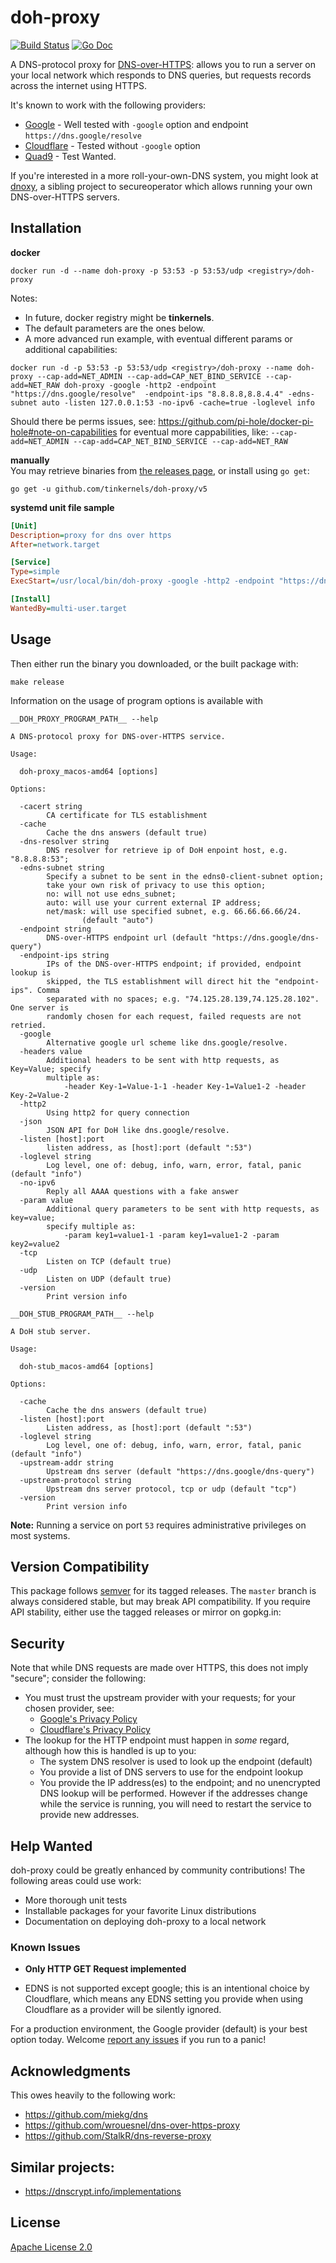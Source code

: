 # doh-proxy

[![Build Status](https://travis-ci.com/tinkernels/doh-proxy.svg?branch=master)](https://travis-ci.com/tinkernels/doh-proxy)
[![Go Doc](https://godoc.org/github.com/fardog/secureoperator?status.svg)](https://godoc.org/github.com/fardog/secureoperator)

A DNS-protocol proxy for [DNS-over-HTTPS][dnsoverhttps]: allows you to run a
server on your local network which responds to DNS queries, but requests records
across the internet using HTTPS.

It's known to work with the following providers:

* [Google][google doh] - Well tested with `-google` option and endpoint `https://dns.google/resolve`
* [Cloudflare][cloudflare doh]  - Tested without `-google` option
* [Quad9][quad9 doh]  - Test Wanted.

If you're interested in a more roll-your-own-DNS system, you might look at
[dnoxy][], a sibling project to secureoperator which allows running your own
DNS-over-HTTPS servers.

## Installation

**docker**
```shell
docker run -d --name doh-proxy -p 53:53 -p 53:53/udp <registry>/doh-proxy
```
Notes:
- In future, docker registry might be **tinkernels**.
- The default parameters are the ones below.
- A more advanced run example, with eventual different params or additional capabilities:      
```shell
docker run -d -p 53:53 -p 53:53/udp <registry>/doh-proxy --name doh-proxy --cap-add=NET_ADMIN --cap-add=CAP_NET_BIND_SERVICE --cap-add=NET_RAW doh-proxy -google -http2 -endpoint "https://dns.google/resolve"  -endpoint-ips "8.8.8.8,8.8.4.4" -edns-subnet auto -listen 127.0.0.1:53 -no-ipv6 -cache=true -loglevel info
```      
Should there be perms issues, see: https://github.com/pi-hole/docker-pi-hole#note-on-capabilities for eventual more cappabilities, like:
`--cap-add=NET_ADMIN --cap-add=CAP_NET_BIND_SERVICE --cap-add=NET_RAW`
    
**manually**     
You may retrieve binaries from [the releases page][releases], or install using
`go get`:

```
go get -u github.com/tinkernels/doh-proxy/v5
```

**systemd unit file sample**

```ini
[Unit]
Description=proxy for dns over https
After=network.target

[Service]
Type=simple
ExecStart=/usr/local/bin/doh-proxy -google -http2 -endpoint "https://dns.google/resolve"  -endpoint-ips "8.8.8.8,8.8.4.4" -edns-subnet auto -listen 127.0.0.1:53 -no-ipv6 -cache=true -loglevel info

[Install]
WantedBy=multi-user.target
```

## Usage

Then either run the binary you downloaded, or the built package with:
```
make release
```
Information on the usage of program options is available with
```shell
__DOH_PROXY_PROGRAM_PATH__ --help

A DNS-protocol proxy for DNS-over-HTTPS service.

Usage:

  doh-proxy_macos-amd64 [options]

Options:

  -cacert string
        CA certificate for TLS establishment
  -cache
        Cache the dns answers (default true)
  -dns-resolver string
        DNS resolver for retrieve ip of DoH enpoint host, e.g. "8.8.8.8:53";
  -edns-subnet string
        Specify a subnet to be sent in the edns0-client-subnet option;
        take your own risk of privacy to use this option;
        no: will not use edns_subnet;
        auto: will use your current external IP address;
        net/mask: will use specified subnet, e.g. 66.66.66.66/24.
                (default "auto")
  -endpoint string
        DNS-over-HTTPS endpoint url (default "https://dns.google/dns-query")
  -endpoint-ips string
        IPs of the DNS-over-HTTPS endpoint; if provided, endpoint lookup is
        skipped, the TLS establishment will direct hit the "endpoint-ips". Comma
        separated with no spaces; e.g. "74.125.28.139,74.125.28.102". One server is
        randomly chosen for each request, failed requests are not retried.
  -google
        Alternative google url scheme like dns.google/resolve.
  -headers value
        Additional headers to be sent with http requests, as Key=Value; specify
        multiple as:
            -header Key-1=Value-1-1 -header Key-1=Value1-2 -header Key-2=Value-2
  -http2
        Using http2 for query connection
  -json
        JSON API for DoH like dns.google/resolve.
  -listen [host]:port
        listen address, as [host]:port (default ":53")
  -loglevel string
        Log level, one of: debug, info, warn, error, fatal, panic (default "info")
  -no-ipv6
        Reply all AAAA questions with a fake answer
  -param value
        Additional query parameters to be sent with http requests, as key=value;
        specify multiple as:
            -param key1=value1-1 -param key1=value1-2 -param key2=value2
  -tcp
        Listen on TCP (default true)
  -udp
        Listen on UDP (default true)
  -version
        Print version info
```
```shell
__DOH_STUB_PROGRAM_PATH__ --help

A DoH stub server.

Usage:

  doh-stub_macos-amd64 [options]

Options:

  -cache
        Cache the dns answers (default true)
  -listen [host]:port
        Listen address, as [host]:port (default ":53")
  -loglevel string
        Log level, one of: debug, info, warn, error, fatal, panic (default "info")
  -upstream-addr string
        Upstream dns server (default "https://dns.google/dns-query")
  -upstream-protocol string
        Upstream dns server protocol, tcp or udp (default "tcp")
  -version
        Print version info
```

**Note:** Running a service on port `53` requires administrative privileges on
most systems.

## Version Compatibility

This package follows [semver][] for its tagged releases. The `master` branch is
always considered stable, but may break API compatibility. If you require API
stability, either use the tagged releases or mirror on gopkg.in:

## Security

Note that while DNS requests are made over HTTPS, this does not imply "secure";
consider the following:

* You must trust the upstream provider with your requests; for your chosen
  provider, see:
  * [Google's Privacy Policy][googlednspriv]
  * [Cloudflare's Privacy Policy][cloudflarednspriv]
* The lookup for the HTTP endpoint must happen in _some_ regard, although how
  this is handled is up to you:
    * The system DNS resolver is used to look up the endpoint (default)
    * You provide a list of DNS servers to use for the endpoint lookup
    * You provide the IP address(es) to the endpoint; and no unencrypted DNS
      lookup will be performed. However if the addresses change while the
      service is running, you will need to restart the service to provide new
      addresses.

## Help Wanted

doh-proxy could be greatly enhanced by community contributions! The
following areas could use work:

* More thorough unit tests
* Installable packages for your favorite Linux distributions
* Documentation on deploying doh-proxy to a local network

### Known Issues

* **Only HTTP GET Request implemented**

* EDNS is not supported except google; this is an intentional choice by Cloudflare, which
  means any EDNS setting you provide when using Cloudflare as a provider will
  be silently ignored.

For a production environment, the Google provider (default) is your best option
today. Welcome [report any issues][issues] if you run to a panic!

## Acknowledgments

This owes heavily to the following work:

* https://github.com/miekg/dns
* https://github.com/wrouesnel/dns-over-https-proxy
* https://github.com/StalkR/dns-reverse-proxy

## Similar projects:
* https://dnscrypt.info/implementations

## License

[Apache License 2.0][license]


[googlednspriv]: https://developers.google.com/speed/public-dns/privacy
[cloudflarednspriv]: https://developers.cloudflare.com/1.1.1.1/privacy/
[releases]: https://github.com/tinkernels/doh-proxy/releases
[docker]: https://www.docker.com/
[issues]: https://github.com/tinkernels/doh-proxy/issues
[semver]: http://semver.org/
[google doh]: https://developers.google.com/speed/public-dns/docs/dns-over-https
[cloudflare doh]: https://developers.cloudflare.com/1.1.1.1/dns-over-https/
[quad9 doh]: https://www.quad9.net/
[dnoxy]: https://github.com/fardog/dnoxy
[license]: https://github.com/fardog/secureoperator/blob/master/LICENSE
[dnsoverhttps]: https://tools.ietf.org/html/rfc8484

